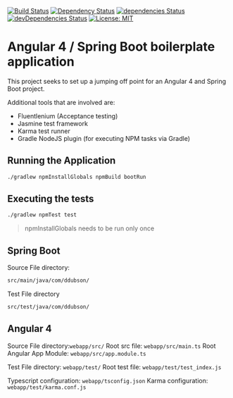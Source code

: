 [![Build Status](https://travis-ci.org/ddubson/angular4-springboot-boilerplate.svg?branch=master)](https://travis-ci.org/ddubson/angular4-springboot-boilerplate)
[![Dependency Status](https://www.versioneye.com/user/projects/59530ccc6725bd003f981464/badge.svg?style=flat-square)](https://www.versioneye.com/user/projects/59530ccc6725bd003f981464)
[![dependencies Status](https://david-dm.org/ddubson/angular4-springboot-boilerplate/status.svg)](https://david-dm.org/ddubson/angular4-springboot-boilerplate)
[![devDependencies Status](https://david-dm.org/ddubson/angular4-springboot-boilerplate/dev-status.svg)](https://david-dm.org/ddubson/angular4-springboot-boilerplate?type=dev)
[![License: MIT](https://img.shields.io/badge/License-MIT-yellow.svg)](https://opensource.org/licenses/MIT)

# Angular 4 / Spring Boot boilerplate application

This project seeks to set up a jumping off point for an Angular 4 and
Spring Boot project.

Additional tools that are involved are:

- Fluentlenium (Acceptance testing)
- Jasmine test framework
- Karma test runner
- Gradle NodeJS plugin (for executing NPM tasks via Gradle)

## Running the Application

```bash
./gradlew npmInstallGlobals npmBuild bootRun
```

## Executing the tests

```bash
./gradlew npmTest test
```

> npmInstallGlobals needs to be run only once

## Spring Boot

Source File directory:
```bash
src/main/java/com/ddubson/
```

Test File directory
```bash
src/test/java/com/ddubson/
```

## Angular 4

Source File directory:`webapp/src/`
Root src file: `webapp/src/main.ts`
Root Angular App Module: `webapp/src/app.module.ts`

Test File directory: `webapp/test/`
Root test file: `webapp/test/test_index.js`

Typescript configuration: `webapp/tsconfig.json`
Karma configuration: `webapp/test/karma.conf.js`
